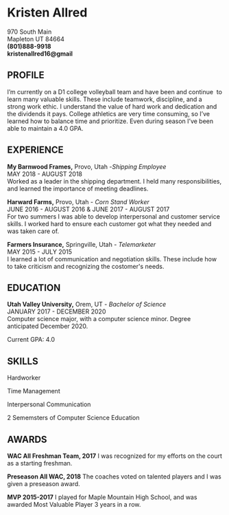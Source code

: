 # Kristen Allred

  970 South Main  
  Mapleton UT 84664  
  **(801)888-9918**  
  **kristenallred16@gmail**  
  
## PROFILE

I’m currently on a D1 college volleyball team and have been and
continue  to learn many valuable skills. These include teamwork,
discipline, and a  strong work ethic. I understand the value of
hard work and dedication and  the dividends it pays. College
athletics are very time consuming, so I’ve learned how to balance time and prioritize. Even during season I’ve been able to maintain a 4.0 GPA.

## EXPERIENCE

**My Barnwood Frames,** Provo, Utah -_Shipping Employee_  
MAY 2018 - AUGUST 2018   
Worked as a leader in the shipping department. I held many responsibilities, and learned the importance of meeting deadlines.

**Harward Farms,** Provo, Utah - _Corn Stand Worker_  
JUNE 2016 - AUGUST 2016 & JUNE 2017 - AUGUST 2017  
For two summers I was able to develop interpersonal and customer service skills. I worked hard to ensure each customer got what they needed and was taken care of.

**Farmers Insurance,** Springville, Utah - _Telemarketer_  
MAY 2015 - JULY 2015  
I learned a lot of communication and negotiation skills. These include how to take criticism and recognizing the costomer's needs.

## EDUCATION

**Utah Valley University,** Orem, UT - _Bachelor of Science_  
JANUARY 2017 - DECEMBER 2020  
Computer science major, with a computer science minor. Degree anticipated December 2020.

Current GPA: 4.0

## SKILLS

Hardworker

Time Management

Interpersonal Communication

2 Sememsters of Computer Science Education

## AWARDS

**WAC All Freshman Team, 2017** I was recognized for my efforts on the court as a starting freshman.

**Preseason All WAC, 2018** The coaches voted on talented players and I was given a preseason award.

**MVP 2015-2017** I played for Maple Mountain High School, and was awarded Most Valuable Player 3 years in a row.
